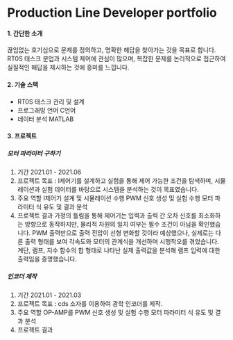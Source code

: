# Production Line Developer portfolio



#### 1. 간단한 소개

끊임없는 호기심으로 문제를 정의하고, 명확한 해답을 찾아가는 것을 목표로 합니다.
RT0S 태스크 분업과 시스템 제어에 관심이 많으며, 복잡한 문제를 논리적으로 접근하여 실질적인 해답을 제시하는 것에 흥미를 느낍니다.

#### 2. 기술 스택
 - RT0S 태스크 관리 및 설계
 - 프로그래밍 언어  C언어
 - 데이터 분석  MATLAB

#### 3. 프로젝트

##### 모터 파라미터 구하기

  1. 기간  2021.01 - 2021.06
  2. 프로젝트 목표 : I제어기를 설계하고 실험을 통해 제어 가능한 조건을 탐색하며, 시뮬레이션과 실험 데이터를 바탕으로 시스템을 분석하는 것이 목표였습니다.
  3. 주요 역할
      I제어기 설계 및 시뮬레이션 수행
      PWM 신호 생성 및 실험 수행
      모터 파라미터 식 유도 및 결과 분석
  4. 프로젝트 결과
      가정의 틀림을 통해 제어기는 입력과 출력 간 오차 신호를 최소화하는 방향으로 동작하지만, 물리적 차원의 일치 여부는 필수 조건이 아님을 확인했습니다.
      PWM 출력만으로 출력 전압이 선형 변화할 것이라 예상했으나, 실제로는 다른 출력 형태를 보여 각속도와 모터의 관계식을 개선하며 시행착오를 겪었습니다.
      계단, 램프, 지수 함수의 합 형태로 나타난 실제 출력값을 분석해 램프 입력에 대한 출력임을 증명했습니다.




##### 인코더 제작

  1. 기간  2021.01 - 2021.03
  2. 프로젝트 목표 : cds 소자를 이용하여 광학 인코더를 제작. 
  3. 주요 역할
      OP-AMP를
      PWM 신호 생성 및 실험 수행
      모터 파라미터 식 유도 및 결과 분석
  5. 프로젝트 결과
